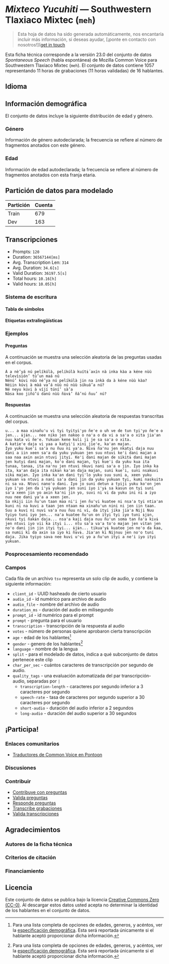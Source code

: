 # *Mixteco Yucuhiti* &mdash; Southwestern Tlaxiaco Mixtec (`meh`)
> Esta hoja de datos ha sido generada automáticamente, nos encantaría incluir más información, si deseas ayudar, [¡ponte en contacto con nosotros!]([get in touch](https://github.com/common-voice/common-voice/blob/main/docs/COMMUNITIES.md)

 Esta ficha técnica corresponde a la versión 23.0 del conjunto de datos *Spontaneous Speech* (habla espontánea) de Mozilla Common Voice 
para Southwestern Tlaxiaco Mixtec (`meh`). El conjunto de datos contiene 1057 representando 11 horas de grabaciones 
(11 horas validadas) de 16 hablantes.

## Idioma
<!-- {{LANGUAGE_DESCRIPTION}} -->
<!-- Proporciona una breve descripción (1-2 párrafos) de tu lengua -->

## Información demográfica
El conjunto de datos incluye la siguiente distribución de edad y género.
<!-- Puedes obtener gran parte de la información de esta sección desde [https://analyzer.cv-toolbox.web.tr/browse](https://analyzer.cv-toolbox.web.tr/browse) -->

### Género
Información de género autodeclarada; la frecuencia se refiere al número de fragmentos anotados con este género.
<!-- {{GENDER_TABLE}} -->
<!-- @ GENERADO AUTOMÁTICAMENTE @ -->
<!-- | Género              | Frecuencia |
|---------------------|------------|
| masculino           | ? |
| no declarado        | ? |
| femenino            | ? | -->

### Edad
Información de edad autodeclarada; la frecuencia se refiere al número de fragmentos anotados con esta franja etaria.
<!-- {{AGE_TABLE}} -->
<!-- @ GENERADO AUTOMÁTICAMENTE @ -->
<!-- | Franja etaria  | Frecuencia |
|----------------|------------|
| adolescencia   | ? |
| veintes        | ? |
| treintas       | ? |
| cuarentas      | ? |
| cincuentas     | ? |
   ...si en tus datos aparecen otros rangos de edad, añade filas... -->

## Partición de datos para modelado
| Partición | Cuenta |
|-|-|
| Train | 679 |
| Dev | 163 |

## Transcripciones
* Prompts: `120`
* Duration: `36567144[ms]`
* Avg. Transcription Len: `314`
* Avg. Duration: `34.6[s]`
* Valid Duration: `36197.5[s]`
* Total hours: `10.16[h]`
* Valid hours: `10.05[h]`
<!-- {{TRANSCRIPTIONS_DESCRIPTION}} -->
<!-- Una descripción del sistema de transcripción utilizado -->

### Sistema de escritura
<!-- {{WRITING_SYSTEM_DESCRIPTION}} -->
<!-- @ OPCIONAL @ -->
<!-- Una descripción del sistema (o sistemas) de escritura usado en el corpus de texto -->

#### Tabla de símbolos
<!-- {{ALPHABET_TABLE}} -->
<!-- @ OPCIONAL @ -->
<!-- Si el sistema de escritura es alfabético, puedes incluir aquí el alfabeto válido -->

#### Etiquetas extralingüísticas

### Ejemplos

#### Preguntas
A continuación se muestra una selección aleatoria de las preguntas usadas en el corpus.

```
Á a nè’yá nú pelíkúlà, pelíkúlà kuítɨ́ axín nà inka kàa a kéne nùù televìsión’ tù’un maá nú
Nénú’ kúvi nùù né’ya nú pelíkúlà jin na inkà da à kéne nùù kàa?
Néiin kúvi à màá va’á nùù nú nùù súkuá’a nú?
Né neyu kúvi à víjí túní’ sà’a
Nàsa koo jiñú’ú danú nùù ñɨvɨ’ ñá’nú ñuu’ nú?
```
<!-- {{QUESTIONS_SAMPLE}} -->

#### Respuestas
A continuación se muestra una selección aleatoria de respuestas transcritas del corpus.

```
u... a maa xinañu'u vi tyi tyityi'yo ñe'e o uh ve de tun tyi'yo ñe'e o jen... ɨjɨn... nee niko jen nakoo o na'a o da vi a sa'a o xita jia'an nuu kata vi ñe'e. Yukuan kene kuli ji je sa sa'a o xita. 
A katie'e daja vi yaa a katyi'i xini jie'e, ka'an majan.
Iyo yuku kue'i sa'a nu ñuu ni ya'a. Ñivɨ ña'nu jen nkatyi daja nuu dani a iin xeen sa'a da yuku yukuan jen suu ntuvi ke'i dani majan a saa naa axin axin ntuvi jityi. Ke'i dani majan de sikitɨ dani majan jen kutyi dani majan, ko'o dani majan, tyi kue'i da yuku kua ita tunaa, tanaa, ita na'nu jen ntuvi nkuvi nani sa'a o jin. Iyo inka ka ita, ka'an daja ita nikɨn ka'an daja majan, suni kue'i, suni nsakuvi sikɨ majan. Iyo inka ka'an dani tyi'lo yuku suu suni a, xeen yuku yukuan va ntuvi a nani sa'a dani jin da yuku yukuan tyi, kumi naskuita ni sa va. Ntuvi nano'o dani. Iyo jo suni detun a tyiji yuku ko'on jen iyo i'yo jen da i'yɨ yukuan jen suni iyo i'yɨ sa kasun on tyi suni sa'a xeen jin yo axin ka'ni jin yo, suvi ni vi da yuku ini ni a iyo nuu nee dani ya'a a xeen jen.
Sa nkiji iin ñu'un taan maa ni'i jen ñu'vi kuatee ni nsa'a tyi ntia'an kuni ni na kuvi a taan jen ntaan ma xinañu'un nini ni jen iin taan.
Suu a kuvi ni nuvi va'a nuu ñuu ni vi, da ityi jika jia'a Niji Nuu tyiyo tuni iyo jen... na'a kuatee ñu'un on ityi tyi iyo tuni ɨjɨn, nkuvi tyi ñakɨn daja... nsa'a kaji daja nuu ñu'un soma tan ña'a kivɨ jen ntuvi iyo vii ka ityi i... ntu sa'a va'a to'o majan jen vitan jen no'o dani jin jin ityi tyi... ɨjɨn... tikua'yɨ kuatee jen no'o da kaa, sa numii ki da axin sa iyo ki ñɨvɨ. Jia'an ki Nijnuu jen no'o tuni daja. Jika tyiyo sava nee kuvi u'vi yo a ñu'un ityi a ne'i iyo ityi yukuan.
```
<!-- {{TRANSCRIPTIONS_SAMPLE}} -->

### Posprocesamiento recomendado
<!-- {{RECOMMENDED_POSTPROCESSING_DESCRIPTION}} -->
<!-- @ OPCIONAL @ -->
<!-- Qué deberían hacer los usuarios antes de emplear los datos, por ejemplo normalización Unicode o normalización de etiquetas extralingüísticas -->

### Campos
Cada fila de un archivo `tsv` representa un solo clip de audio, y contiene la siguiente información:

* `client_id` - UUID hasheado de cierto usuario
* `audio_id` - id numérico para archivo de audio
* `audio_file` - nombre del archivo de audio
* `duration_ms` - duración del audio en milisegundo
* `prompt_id` - id numérico para el prompt
* `prompt` - pregunta para el usuario
* `transcription` - transcripción de la respuesta al audio
* `votes` - número de personas quiene aprobaron cierta transcripción
* `age` - edad de los hablantes[^1]
* `gender` - genero de los hablantes[^1]
* `language` - nombre de la lengua
* `split` - para el modelado de datos, indica a qué subconjunto de datos pertenece este clip
* `char_per_sec` - cuántos caracteres de transcripción por segundo de audio.
* `quality_tags` - una evaluación automatizada del par transcripción-audio, separadas por `|`
   * `transcription-length` -  caracteres por segundo inferior a 3 caracteres por segundo
   * `speech-rate` - tasa de caracteres por segundo superior a 30 caracteres por segundo
   * `short-audio` - duración del audio inferior a 2 segundos
   * `long-audio` - duración del audio superior a 30 segundos

#### 
[^1]: Para una lista completa de opciones de edades, generos, y acéntos, ver la [especificación demográfica](https://github.com/common-voice/common-voice/blob/main/web/src/stores/demographics.ts). Esta será reportada únicamente si el hablante aceptó proporcionar dicha información.

## ¡Participa!

### Enlaces comunitarios
* [Traductores de Common Voice en Pontoon](https://pontoon.mozilla.org/meh/common-voice/contributors/)
<!-- {{COMMUNITY_LINKS_LIST}} -->
<!-- @ OPCIONAL @ -->
<!-- Enlaces a chats o foros comunitarios -->

### Discusiones
<!-- {{DISCUSSION_LINKS_LIST}} -->
<!-- @ OPCIONAL @ -->
<!-- Aquí se pueden incluir enlaces a discusiones, por ejemplo en Discourse u otros foros o blogs -->

### Contribuir
* [Contribuye con preguntas](https://commonvoice.mozilla.org/spontaneous-speech/beta/question)
* [Valida preguntas](https://commonvoice.mozilla.org/spontaneous-speech/beta/validate)
* [Responde preguntas](https://commonvoice.mozilla.org/spontaneous-speech/beta/prompts)
* [Transcribe grabaciones](https://commonvoice.mozilla.org/spontaneous-speech/beta/transcribe)
* [Valida transcripciones](https://commonvoice.mozilla.org/spontaneous-speech/beta/check-transcript)
<!-- {{CONTRIBUTE_LINKS_LIST}} -->
<!-- Aquí puedes incluir enlaces sobre cómo contribuir al conjunto de datos -->

## Agradecimientos

### Autores de la ficha técnica
<!-- {{DATASHEET_AUTHORS_LIST}} -->
<!-- Una lista en el formato: Su Nombre <email@email.com> -->

### Criterios de citación
<!-- {{CITATION_DESCRIPTION}} -->
<!-- @ OPCIONAL @ -->
<!-- Si publicó un artículo y desea que lo citen, puede incluir el BiBTeX aquí -->

### Financiamiento
<!-- {{FUNDING_DESCRIPTION}} -->
<!-- @ OPCIONAL @ -->
<!-- Si recibió financiamiento, puede incluir el reconocimiento aquí -->

## Licencia
Este conjunto de datos se publica bajo la licencia [Creative Commons Zero (CC-0)](https://creativecommons.org/public-domain/cc0/). Al descargar estos datos
usted acepta no determinar la identidad de los hablantes en el conjunto de datos.